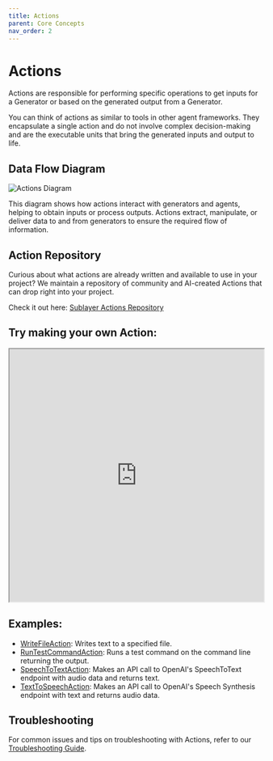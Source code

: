 ```yaml
---
title: Actions
parent: Core Concepts
nav_order: 2
---
```


# Actions

Actions are responsible for performing specific operations to get inputs for a Generator or based on the generated output from a Generator.

You can think of actions as similar to tools in other agent frameworks. They encapsulate a single action and do not involve complex decision-making and are the executable units that bring the generated inputs and output to life.

## Data Flow Diagram

![Actions Diagram](../assets/diagrams/actions.png)

This diagram shows how actions interact with generators and agents, helping to obtain inputs or process outputs. Actions extract, manipulate, or deliver data to and from generators to ensure the required flow of information.

## Action Repository

Curious about what actions are already written and available to use in your
project? We maintain a repository of community and AI-created Actions that can
drop right into your project.

Check it out here: [Sublayer Actions Repository](https://github.com/sublayerapp/sublayer_actions)

## Try making your own Action:

<iframe src="https://blueprints.sublayer.com/interactive-code-generator/sublayer-actions" width="100%" height="500px"></iframe>

## Examples:

- [WriteFileAction](https://github.com/sublayerapp/tddbot/blob/43297c5da9445bd6c8882d5e3876cff5fc6b2650/lib/tddbot/sublayer/actions/write_file_action.rb): Writes text to a specified file.
- [RunTestCommandAction](https://github.com/sublayerapp/tddbot/blob/43297c5da9445bd6c8882d5e3876cff5fc6b2650/lib/tddbot/sublayer/actions/run_test_command_action.rb): Runs a test command on the command line returning the output.
- [SpeechToTextAction](https://github.com/sublayerapp/rails_llm_voice_chat_example/blob/93300f268dde359b58c92a60db4b54d128d9d965/lib/sublayer/actions/speech_to_text_action.rb): Makes an API call to OpenAI's SpeechToText endpoint with audio data and returns text.
- [TextToSpeechAction](https://github.com/sublayerapp/rails_llm_voice_chat_example/blob/93300f268dde359b58c92a60db4b54d128d9d965/lib/sublayer/actions/text_to_speech_action.rb): Makes an API call to OpenAI's Speech Synthesis endpoint with text and returns audio data.

## Troubleshooting

For common issues and tips on troubleshooting with Actions, refer to our [Troubleshooting Guide](../troubleshooting.md).
